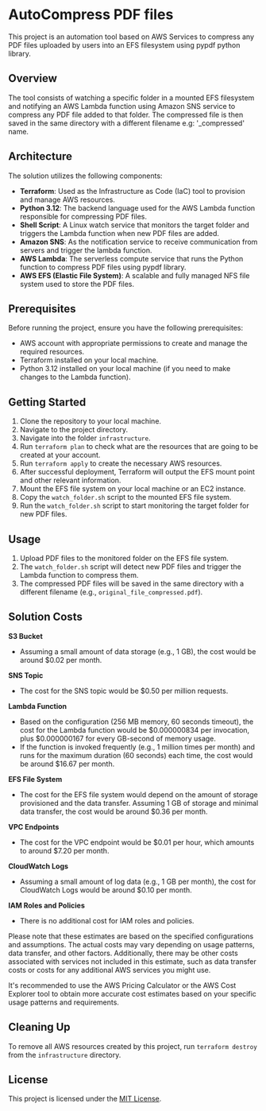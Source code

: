 # AutoCompress PDF files

This project is an automation tool based on AWS Services to compress any PDF files uploaded by users into an EFS filesystem using pypdf python library.

## Overview

The tool consists of watching a specific folder in a mounted EFS filesystem and notifying an AWS Lambda function using Amazon SNS service to compress any PDF file added to that folder. The compressed file is then saved in the same directory with a different filename e.g: '_compressed' name.

## Architecture

The solution utilizes the following components:

- **Terraform**: Used as the Infrastructure as Code (IaC) tool to provision and manage AWS resources.
- **Python 3.12**: The backend language used for the AWS Lambda function responsible for compressing PDF files.
- **Shell Script**: A Linux watch service that monitors the target folder and triggers the Lambda function when new PDF files are added.
- **Amazon SNS**: As the notification service to receive communication from servers and trigger the lambda function.
- **AWS Lambda**: The serverless compute service that runs the Python function to compress PDF files using pypdf library.
- **AWS EFS (Elastic File System)**: A scalable and fully managed NFS file system used to store the PDF files.

## Prerequisites

Before running the project, ensure you have the following prerequisites:

- AWS account with appropriate permissions to create and manage the required resources.
- Terraform installed on your local machine.
- Python 3.12 installed on your local machine (if you need to make changes to the Lambda function).

## Getting Started

1. Clone the repository to your local machine.
2. Navigate to the project directory.
3. Navigate into the folder `infrastructure`.
4. Run `terraform plan` to check what are the resources that are going to be created at your account.
5. Run `terraform apply` to create the necessary AWS resources.
6. After successful deployment, Terraform will output the EFS mount point and other relevant information.
7. Mount the EFS file system on your local machine or an EC2 instance.
8. Copy the `watch_folder.sh` script to the mounted EFS file system.
9. Run the `watch_folder.sh` script to start monitoring the target folder for new PDF files.

## Usage

1. Upload PDF files to the monitored folder on the EFS file system.
2. The `watch_folder.sh` script will detect new PDF files and trigger the Lambda function to compress them.
3. The compressed PDF files will be saved in the same directory with a different filename (e.g., `original_file_compressed.pdf`).

## Solution Costs

**S3 Bucket**
- Assuming a small amount of data storage (e.g., 1 GB), the cost would be around $0.02 per month.

**SNS Topic**
- The cost for the SNS topic would be $0.50 per million requests.

**Lambda Function**
- Based on the configuration (256 MB memory, 60 seconds timeout), the cost for the Lambda function would be $0.000000834 per invocation, plus $0.000000167 for every GB-second of memory usage.
- If the function is invoked frequently (e.g., 1 million times per month) and runs for the maximum duration (60 seconds) each time, the cost would be around $16.67 per month.

**EFS File System**
- The cost for the EFS file system would depend on the amount of storage provisioned and the data transfer. Assuming 1 GB of storage and minimal data transfer, the cost would be around $0.36 per month.

**VPC Endpoints**
- The cost for the VPC endpoint would be $0.01 per hour, which amounts to around $7.20 per month.

**CloudWatch Logs**
- Assuming a small amount of log data (e.g., 1 GB per month), the cost for CloudWatch Logs would be around $0.10 per month.

**IAM Roles and Policies**
- There is no additional cost for IAM roles and policies.

Please note that these estimates are based on the specified configurations and assumptions. The actual costs may vary depending on usage patterns, data transfer, and other factors. Additionally, there may be other costs associated with services not included in this estimate, such as data transfer costs or costs for any additional AWS services you might use.

It's recommended to use the AWS Pricing Calculator or the AWS Cost Explorer tool to obtain more accurate cost estimates based on your specific usage patterns and requirements.

## Cleaning Up

To remove all AWS resources created by this project, run `terraform destroy` from the `infrastructure` directory.

## License

This project is licensed under the [MIT License](LICENSE).